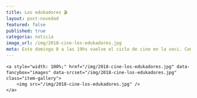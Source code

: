 ```yaml
---
title: Los edukadores 🎬
layout: post-novedad
featured: false
published: true
categoria: noticia
image_url: /img/2018-cine-los-edukadores.jpg
meta: Este domingo 8 a las 19hs vuelve el ciclo de cine en la veci. Compartiremos la peli con una cena que incluye faina con ensalada y mayonesas caseras 
---
```


<div style="position: relative;">
	<div class="gallery col-3">

	<a style="width: 100%;" href="/img/2018-cine-los-edukadores.jpg" data-fancybox="images" data-srcset="/img/2018-cine-los-edukadores.jpg" class="item-gallery">
		<img src="/img/2018-cine-los-edukadores.jpg" />
	</a>

</div>
</div>